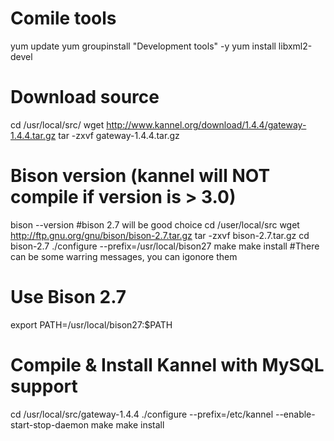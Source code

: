 # Comile tools
yum update
yum groupinstall "Development tools" -y
yum install libxml2-devel

# Download source
cd /usr/local/src/
wget http://www.kannel.org/download/1.4.4/gateway-1.4.4.tar.gz
tar -zxvf gateway-1.4.4.tar.gz

# Bison version (kannel will NOT compile if version is > 3.0)
bison --version
#bison 2.7 will be good choice
cd /user/local/src
wget http://ftp.gnu.org/gnu/bison/bison-2.7.tar.gz
tar -zxvf bison-2.7.tar.gz
cd bison-2.7
./configure --prefix=/usr/local/bison27
make
make install
#There can be some warring messages, you can igonore them

# Use Bison 2.7
export PATH=/usr/local/bison27:$PATH

# Compile & Install Kannel with MySQL support
cd /usr/local/src/gateway-1.4.4
./configure  --prefix=/etc/kannel --enable-start-stop-daemon
make
make install
